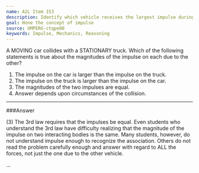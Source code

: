 ```yaml
---
name: A2L Item 153
description: Identify which vehicle receives the largest impulse during a collision.
goal: Hone the concept of impulse
source: UMPERG-ctqpe80
keywords: Impulse, Mechanics, Reasoning
---
```


A MOVING car collides with a STATIONARY truck.  Which of the following
statements is true about the magnitudes of the impulse on each due to
the other?

1. The impulse on the car is larger than the impulse on the truck.
2. The impulse on the truck is larger than the impulse on the car.
3. The magnitudes of the two impulses are equal.
4. Answer depends upon circumstances of the collision.




<hr/>

###Answer 

(3) The 3rd law requires that the impulses be equal. Even
students who understand the 3rd law have difficulty realizing that the
magnitude of the impulse on two interacting bodies is the same. Many
students, however, do not understand impulse enough to recognize the
association. Others do not read the problem carefully enough and answer
with regard to ALL the forces, not just the one due to the other
vehicle.

...
